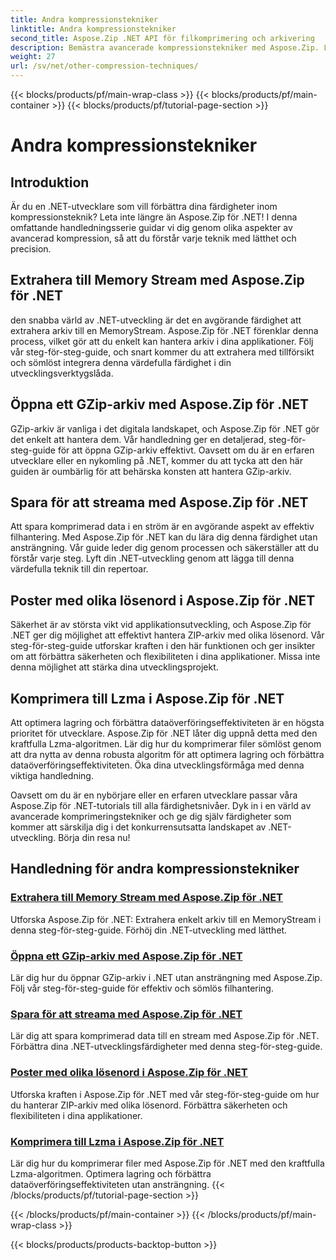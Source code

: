 ```yaml
---
title: Andra kompressionstekniker
linktitle: Andra kompressionstekniker
second_title: Aspose.Zip .NET API för filkomprimering och arkivering
description: Bemästra avancerade kompressionstekniker med Aspose.Zip. Lyft dina utvecklingsfärdigheter, från extrahering till minnesström till optimering av lagring med Lzma-komprimering.
weight: 27
url: /sv/net/other-compression-techniques/
---
```


{{< blocks/products/pf/main-wrap-class >}}
{{< blocks/products/pf/main-container >}}
{{< blocks/products/pf/tutorial-page-section >}}

# Andra kompressionstekniker


## Introduktion

Är du en .NET-utvecklare som vill förbättra dina färdigheter inom kompressionsteknik? Leta inte längre än Aspose.Zip för .NET! I denna omfattande handledningsserie guidar vi dig genom olika aspekter av avancerad kompression, så att du förstår varje teknik med lätthet och precision.

## Extrahera till Memory Stream med Aspose.Zip för .NET

den snabba värld av .NET-utveckling är det en avgörande färdighet att extrahera arkiv till en MemoryStream. Aspose.Zip för .NET förenklar denna process, vilket gör att du enkelt kan hantera arkiv i dina applikationer. Följ vår steg-för-steg-guide, och snart kommer du att extrahera med tillförsikt och sömlöst integrera denna värdefulla färdighet i din utvecklingsverktygslåda.

## Öppna ett GZip-arkiv med Aspose.Zip för .NET

GZip-arkiv är vanliga i det digitala landskapet, och Aspose.Zip för .NET gör det enkelt att hantera dem. Vår handledning ger en detaljerad, steg-för-steg-guide för att öppna GZip-arkiv effektivt. Oavsett om du är en erfaren utvecklare eller en nykomling på .NET, kommer du att tycka att den här guiden är oumbärlig för att behärska konsten att hantera GZip-arkiv.

## Spara för att streama med Aspose.Zip för .NET

Att spara komprimerad data i en ström är en avgörande aspekt av effektiv filhantering. Med Aspose.Zip för .NET kan du lära dig denna färdighet utan ansträngning. Vår guide leder dig genom processen och säkerställer att du förstår varje steg. Lyft din .NET-utveckling genom att lägga till denna värdefulla teknik till din repertoar.

## Poster med olika lösenord i Aspose.Zip för .NET

Säkerhet är av största vikt vid applikationsutveckling, och Aspose.Zip för .NET ger dig möjlighet att effektivt hantera ZIP-arkiv med olika lösenord. Vår steg-för-steg-guide utforskar kraften i den här funktionen och ger insikter om att förbättra säkerheten och flexibiliteten i dina applikationer. Missa inte denna möjlighet att stärka dina utvecklingsprojekt.

## Komprimera till Lzma i Aspose.Zip för .NET

Att optimera lagring och förbättra dataöverföringseffektiviteten är en högsta prioritet för utvecklare. Aspose.Zip för .NET låter dig uppnå detta med den kraftfulla Lzma-algoritmen. Lär dig hur du komprimerar filer sömlöst genom att dra nytta av denna robusta algoritm för att optimera lagring och förbättra dataöverföringseffektiviteten. Öka dina utvecklingsförmåga med denna viktiga handledning.

Oavsett om du är en nybörjare eller en erfaren utvecklare passar våra Aspose.Zip för .NET-tutorials till alla färdighetsnivåer. Dyk in i en värld av avancerade komprimeringstekniker och ge dig själv färdigheter som kommer att särskilja dig i det konkurrensutsatta landskapet av .NET-utveckling. Börja din resa nu!
## Handledning för andra kompressionstekniker
### [Extrahera till Memory Stream med Aspose.Zip för .NET](./extract-to-memory-stream/)
Utforska Aspose.Zip för .NET: Extrahera enkelt arkiv till en MemoryStream i denna steg-för-steg-guide. Förhöj din .NET-utveckling med lätthet.
### [Öppna ett GZip-arkiv med Aspose.Zip för .NET](./open-gzip-archive/)
Lär dig hur du öppnar GZip-arkiv i .NET utan ansträngning med Aspose.Zip. Följ vår steg-för-steg-guide för effektiv och sömlös filhantering.
### [Spara för att streama med Aspose.Zip för .NET](./save-to-stream/)
Lär dig att spara komprimerad data till en stream med Aspose.Zip för .NET. Förbättra dina .NET-utvecklingsfärdigheter med denna steg-för-steg-guide.
### [Poster med olika lösenord i Aspose.Zip för .NET](./entries-with-different-passwords/)
Utforska kraften i Aspose.Zip för .NET med vår steg-för-steg-guide om hur du hanterar ZIP-arkiv med olika lösenord. Förbättra säkerheten och flexibiliteten i dina applikationer. 
### [Komprimera till Lzma i Aspose.Zip för .NET](./compress-to-lzma/)
Lär dig hur du komprimerar filer med Aspose.Zip för .NET med den kraftfulla Lzma-algoritmen. Optimera lagring och förbättra dataöverföringseffektiviteten utan ansträngning.
{{< /blocks/products/pf/tutorial-page-section >}}

{{< /blocks/products/pf/main-container >}}
{{< /blocks/products/pf/main-wrap-class >}}

{{< blocks/products/products-backtop-button >}}
